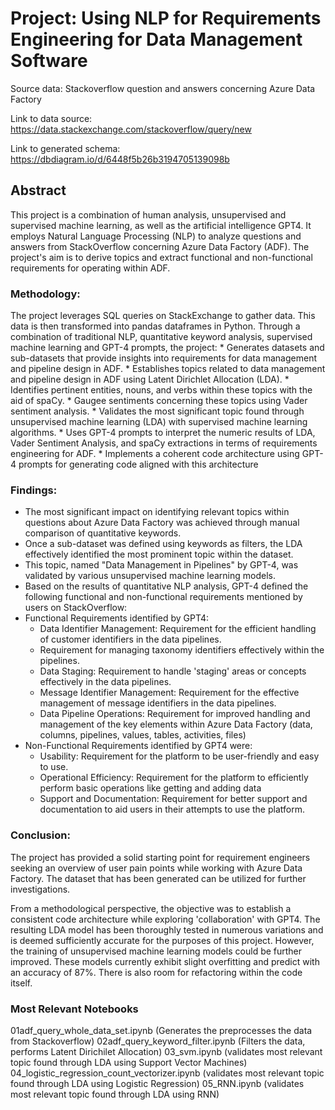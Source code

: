# Project: Using NLP for Requirements Engineering for Data Management Software

Source data: Stackoverflow question and answers concerning Azure Data Factory

Link to data source: https://data.stackexchange.com/stackoverflow/query/new

Link to generated schema: https://dbdiagram.io/d/6448f5b26b3194705139098b

## Abstract

This project is a combination of human analysis, unsupervised and supervised machine learning, as well as the artificial intelligence GPT4. It employs Natural Language Processing (NLP) to analyze questions and answers from StackOverflow concerning Azure Data Factory (ADF). The project's aim is to derive topics and extract functional and non-functional requirements for operating within ADF.

### Methodology: 
The project leverages SQL queries on StackExchange to gather data. This data is then transformed into pandas dataframes in Python. Through a combination of traditional NLP, quantitative keyword analysis, supervised machine learning and GPT-4 prompts, the project:
    * Generates datasets and sub-datasets that provide insights into requirements for data management and pipeline design in ADF.
    * Establishes topics related to data management and pipeline design in ADF using Latent Dirichlet Allocation (LDA).
    * Identifies pertinent entities, nouns, and verbs within these topics with the aid of spaCy.
    * Gaugee sentiments concerning these topics using Vader sentiment analysis.
    * Validates the most significant topic found through unsupervised machine learning (LDA) with supervised machine learning algorithms.
    * Uses GPT-4 prompts to interpret the numeric results of LDA, Vader Sentiment Analysis, and spaCy extractions in terms of requirements engineering for ADF.
    * Implements a coherent code architecture using GPT-4 prompts for generating code aligned with this architecture


### Findings:
* The most significant impact on identifying relevant topics within questions about Azure Data Factory was achieved through manual comparison of quantitative keywords.
* Once a sub-dataset was defined using keywords as filters, the LDA effectively identified the most prominent topic within the dataset.
* This topic, named "Data Management in Pipelines" by GPT-4, was validated by various unsupervised machine learning models.
* Based on the results of quantitative NLP analysis, GPT-4 defined the following functional and non-functional requirements mentioned by users on StackOverflow:
* Functional Requirements identified by GPT4: 
    * Data Identifier Management: Requirement for the efficient handling of customer identifiers in the data pipelines.
    * Requirement for managing taxonomy identifiers effectively within the pipelines.
    * Data Staging: Requirement to handle 'staging' areas or concepts effectively in the data pipelines.
    * Message Identifier Management: Requirement for the effective management of message identifiers in the data pipelines.
    * Data Pipeline Operations: Requirement for improved handling and management of the key elements within Azure Data Factory (data, columns, pipelines, values, tables, activities, files)
* Non-Functional Requirements identified by GPT4 were: 
    * Usability: Requirement for the platform to be user-friendly and easy to use.
    * Operational Efficiency: Requirement for the platform to efficiently perform basic operations like getting and adding data
    * Support and Documentation: Requirement for better support and documentation to aid users in their attempts to use the platform.


### Conclusion: 
The project has provided a solid starting point for requirement engineers seeking an overview of user pain points while working with Azure Data Factory. The dataset that has been generated can be utilized for further investigations.

From a methodological perspective, the objective was to establish a consistent code architecture while exploring 'collaboration' with GPT4. The resulting LDA model has been thoroughly tested in numerous variations and is deemed sufficiently accurate for the purposes of this project. However, the training of unsupervised machine learning models could be further improved. These models currently exhibit slight overfitting and predict with an accuracy of 87%. There is also room for refactoring within the code itself. 


### Most Relevant Notebooks
01adf_query_whole_data_set.ipynb (Generates the preprocesses the data from Stackoverflow)
02adf_query_keyword_filter.ipynb (Filters the data, performs Latent Dirichilet Allocation)
03_svm.ipynb (validates most relevant topic found through LDA using Support Vector Machines)
04_logistic_regression_count_vectorizer.ipynb (validates most relevant topic found through LDA using Logistic Regression)
05_RNN.ipynb (validates most relevant topic found through LDA using RNN)
